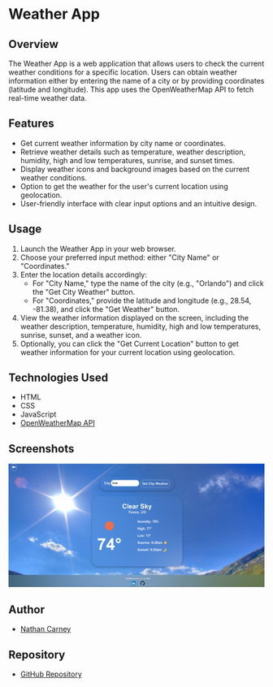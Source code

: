 # Weather App

## Overview

The Weather App is a web application that allows users to check the current weather conditions for a specific location. Users can obtain weather information either by entering the name of a city or by providing coordinates (latitude and longitude). This app uses the OpenWeatherMap API to fetch real-time weather data.

## Features

- Get current weather information by city name or coordinates.
- Retrieve weather details such as temperature, weather description, humidity, high and low temperatures, sunrise, and sunset times.
- Display weather icons and background images based on the current weather conditions.
- Option to get the weather for the user's current location using geolocation.
- User-friendly interface with clear input options and an intuitive design.

## Usage

1. Launch the Weather App in your web browser.
2. Choose your preferred input method: either "City Name" or "Coordinates."
3. Enter the location details accordingly:
   - For "City Name," type the name of the city (e.g., "Orlando") and click the "Get City Weather" button.
   - For "Coordinates," provide the latitude and longitude (e.g., 28.54, -81.38), and click the "Get Weather" button.
4. View the weather information displayed on the screen, including the weather description, temperature, humidity, high and low temperatures, sunrise, sunset, and a weather icon.
5. Optionally, you can click the "Get Current Location" button to get weather information for your current location using geolocation.

## Technologies Used

- HTML
- CSS
- JavaScript
- [OpenWeatherMap API](https://openweathermap.org/api)

## Screenshots

![Weather App Screenshot](./images/WebAppSS.png)

## Author

- [Nathan Carney](https://www.linkedin.com/in/nathan-carney9/)

## Repository

- [GitHub Repository](https://github.com/rundex0/WeatherApp)

